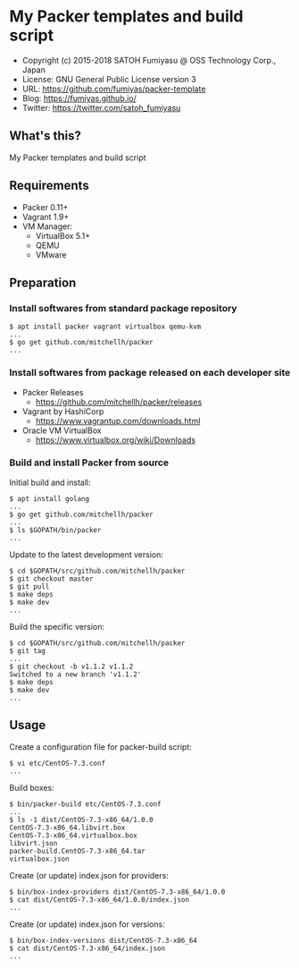My Packer templates and build script
======================================================================

  * Copyright (c) 2015-2018 SATOH Fumiyasu @ OSS Technology Corp., Japan
  * License: GNU General Public License version 3
  * URL: <https://github.com/fumiyas/packer-template>
  * Blog: <https://fumiyas.github.io/>
  * Twitter: <https://twitter.com/satoh_fumiyasu>

What's this?
---------------------------------------------------------------------

My Packer templates and build script

Requirements
---------------------------------------------------------------------

* Packer 0.11+
* Vagrant 1.9+
* VM Manager:
  * VirtualBox 5.1+
  * QEMU
  * VMware

Preparation
---------------------------------------------------------------------

### Install softwares from standard package repository

```console
$ apt install packer vagrant virtualbox qemu-kvm
...
$ go get github.com/mitchellh/packer
...
```

### Install softwares from package released on each developer site

* Packer Releases
  * https://github.com/mitchellh/packer/releases
* Vagrant by HashiCorp
  * https://www.vagrantup.com/downloads.html
* Oracle VM VirtualBox
  * https://www.virtualbox.org/wiki/Downloads

### Build and install Packer from source

Initial build and install:

```console
$ apt install golang
...
$ go get github.com/mitchellh/packer
...
$ ls $GOPATH/bin/packer
...
```

Update to the latest development version:

```console
$ cd $GOPATH/src/github.com/mitchellh/packer
$ git checkout master
$ git pull
$ make deps
$ make dev
...
```

Build the specific version:

```console
$ cd $GOPATH/src/github.com/mitchellh/packer
$ git tag
...
$ git checkout -b v1.1.2 v1.1.2
Switched to a new branch 'v1.1.2'
$ make deps
$ make dev
...
```

Usage
----------------------------------------------------------------------

Create a configuration file for packer-build script:

```console
$ vi etc/CentOS-7.3.conf
...
```

Build boxes:

```console
$ bin/packer-build etc/CentOS-7.3.conf
...
$ ls -1 dist/CentOS-7.3-x86_64/1.0.0
CentOS-7.3-x86_64.libvirt.box
CentOS-7.3-x86_64.virtualbox.box
libvirt.json
packer-build.CentOS-7.3-x86_64.tar
virtualbox.json
```

Create (or update) index.json for providers:

```console
$ bin/box-index-providers dist/CentOS-7.3-x86_64/1.0.0
$ cat dist/CentOS-7.3-x86_64/1.0.0/index.json
...
```

Create (or update) index.json for versions:

```console
$ bin/box-index-versions dist/CentOS-7.3-x86_64
$ cat dist/CentOS-7.3-x86_64/index.json
...
```
